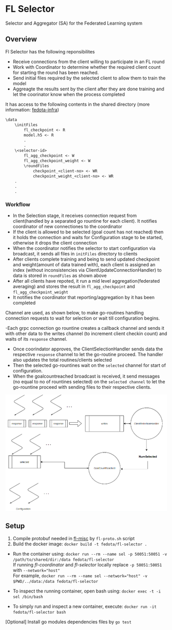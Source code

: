# FL Selector
Selector and Aggregator (SA) for the Federated Learning system

## Overview
Fl Selector has the following reponsibilites
- Receive connections from the client willing to participate in an FL round
- Work with Coordinator to determine whether the required client count for starting the round has been reached.
- Send initial files required by the selected client to allow them to train the model 
- Aggreagte the results sent by the client after they are done training and let the coorinator know when the process completed

It has access to the following contents in the shared directory (more information: [fedota-infra](https://github.com/fedota/fedota-infra))
```
\data 
	\initFiles
		fl_checkpoint <- R
		model.h5 <- R
		.
		.
	\<selector-id>
		fl_agg_checkpoint <- W
		fl_agg_checkpoint_weight <- W
		\roundFiles
			checkpoint_<client-no> <- WR
			checkpoint_weight_<client-no> <- WR
	.
	.
	.
```

### Workflow
- In the Selection stage, it receives connection request from client(handled by a separated go rountine for each client). It notifies coordinator of new connectiones to the coordinator
- If the client is allowed to be selected (goal count has not reached) then it holds the connection and waits for Configuration stage to be started, otherwise it drops the client connection
- When the coordinator notifies the selector to start configuration via broadcast, it sends all files in `initFiles` directory to clients
- After clients complete training and being to send updated checkpoint and weight(amount of data trained with), each client is assigned an index (without inconsistencies via ClientUpdateConnectionHandler) to data is stored in `roundFiles` as shown above
- After all clients have repoted, it run a mid level aggregation(federated averaging) and stores the result in `fl_agg_checkpoint` and `fl_agg_checkpoint_weight`
- It notifies the coordinator that reporting/aggregation by it has been completed

Channel are used, as shown below, to make go-routines handling connection requests to wait for selection or wait till configuration begins. 

-Each grpc connection go rountine creates a callback channel and sends it with other data to the writes channel (to increment client checkin count) and waits of its `response` channel. 
- Once coorindator approves, the ClientSelectionHandler sends data the respective `response` channel to let the go-routine proceed. The handler also updates the total routines/clients selected
- Then the selected go-rountines wait on the `selected` channel for start of configuration. 
- When the goalcountreached broadcast is received, it send messages (no equal to no of rountines selected) on the `selected channel` to let the go-rountine proceed with sending files to their respective clients. 

<img src="images/channels.png" width=600>

## Setup 
1. Compile protobuf needed in [fl-misc](https://github.com/fedota/fl-misc) by `fl-proto.sh` script
2. Build the docker image:
	`docker build -t fedota/fl-selector .`

- Run the container using:
`docker run --rm --name sel -p 50051:50051 -v /path/to/shared/dir:/data fedota/fl-selector` \
If running *fl-coordinator* and *fl-selector* locally replace `-p 50051:50051` with `--network="host"`\
For example, `docker run --rm --name sel --network="host" -v $PWD/../data:/data fedota/fl-selector` 

- To inspect the running container, open bash using:
`docker exec -t -i sel /bin/bash`

- To simply run and inspect a new container, execute:
`docker run -it fedota/fl-selector bash`

[Optional] Install go modules dependencies files by `go test`
